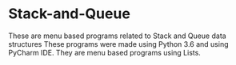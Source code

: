 # Stack-and-Queue
These are menu based programs related to Stack and Queue data structures
These programs were made using Python 3.6 and using PyCharm IDE.
They are menu based programs using Lists.
